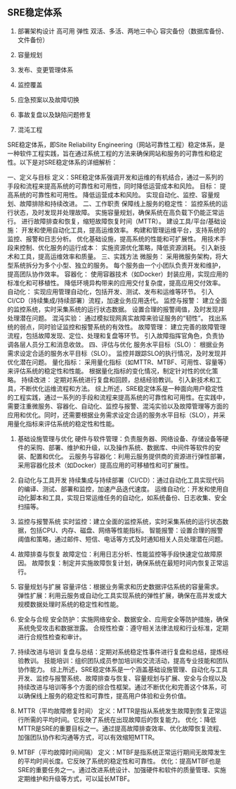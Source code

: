 ##  SRE稳定体系

1. 部署架构设计
   高可用
   弹性
   双活、多活、两地三中心
   容灾备份（数据库备份、文件备份）

2. 容量规划
3. 发布、变更管理体系
4. 监控覆盖
5. 应急预案以及故障切换
6. 事故复盘以及缺陷问题修复
7. 混沌工程
   



SRE稳定体系，即Site Reliability Engineering（网站可靠性工程）稳定体系，是一种软件工程实践，旨在通过系统工程的方法来确保网站和服务的可靠性和稳定性。以下是对SRE稳定体系的详细解析：

一、定义与目标
定义：SRE稳定体系强调开发和运维的有机结合，通过一系列的手段和流程来提高系统的可靠性和可用性，同时降低运营成本和风险。
目标：
提高系统的可靠性和可用性。
降低运营成本和风险。
实现自动化、监控、容量规划、故障排除和持续改进。
二、工作职责
保障线上服务的稳定性：
监控系统的运行状态，及时发现并处理故障。
实施容量规划，确保系统在高负载下仍能正常运行。
进行故障排查和恢复，缩短故障恢复时间（MTTR）。
建设工具/平台/基础设施：
开发和使用自动化工具，提高运维效率。
构建和管理运维平台，支持系统的监控、报警和日志分析。
优化基础设施，提高系统的性能和可扩展性。
用技术手段来控制、优化服务的运行成本：
实施资源优化策略，降低资源消耗。
引入新技术和工具，提高运维效率和质量。
三、实践方法
微服务：
采用微服务架构，将大型系统拆分为多个小型、独立的服务。
每个服务由一个小团队负责开发和维护，提高团队协作效率。
容器化：
使用容器技术（如Docker）封装应用，实现应用的标准化和可移植性。
降低环境异构带来的应用交付复杂度，提高应用交付效率。
自动化：
实现应用管理自动化，包括开发、测试、发布和运维等环节。
引入CI/CD（持续集成/持续部署）流程，加速业务应用迭代。
监控与报警：
建立全面的监控系统，实时采集系统的运行状态数据。
设置合理的报警阈值，及时发现并处理潜在问题。
混沌实验：
通过模拟现网真实故障来验证服务的“韧性”。
找出系统的弱点，同时验证监控和报警系统的有效性。
故障管理：
建立完善的故障管理流程，包括故障发现、定位、处理和复盘等环节。
引入故障指挥官角色，负责协调各层人员分工和消息收敛。
四、评估与优化
服务水平目标（SLO）：
根据业务需求设定合适的服务水平目标（SLO）。
监控并跟踪SLO的执行情况，及时发现并优化潜在问题。
量化指标：
采用量化指标（如MTTR、MTBF、可用性、容量等）来评估系统的稳定性和性能。
根据量化指标的变化情况，制定针对性的优化策略。
持续改进：
定期对系统进行复盘和回顾，总结经验教训。
引入新技术和工具，不断优化运维流程和方法。
综上所述，SRE稳定体系是一种面向用户稳定性的工程实践，通过一系列的手段和流程来提高系统的可靠性和可用性。在实践中，需要注重微服务、容器化、自动化、监控与报警、混沌实验以及故障管理等方面的应用和优化。同时，还需要根据业务需求设定合适的服务水平目标（SLO），并采用量化指标来评估系统的稳定性和性能。


1. 基础设施管理与优化
硬件与软件管理：负责服务器、网络设备、存储设备等硬件的采购、部署、维护和升级，以及操作系统、数据库、中间件等软件的安装、配置和优化。
云服务与容器化：利用云服务提供商的资源进行弹性部署，采用容器化技术（如Docker）提高应用的可移植性和可扩展性。
2. 自动化与工具开发
持续集成与持续部署（CI/CD）：通过自动化工具实现代码的编译、测试、部署和监控，加速产品迭代速度。
运维自动化：开发和使用自动化脚本和工具，实现日常运维任务的自动化，如系统备份、日志收集、安全扫描等。
3. 监控与报警系统
实时监控：建立全面的监控系统，实时采集系统的运行状态数据，包括CPU、内存、磁盘、网络等性能指标。
智能报警：设置合理的报警阈值和策略，通过邮件、短信、电话等方式及时通知相关人员处理潜在问题。
4. 故障排查与恢复
故障定位：利用日志分析、性能监控等手段快速定位故障原因。
故障恢复：制定并实施故障恢复计划，确保系统在最短时间内恢复正常运行。
5. 容量规划与扩展
容量评估：根据业务需求和历史数据评估系统的容量需求。
弹性扩展：利用云服务或自动化工具实现系统的弹性扩展，确保在高并发或大规模数据处理时系统的稳定性和性能。
6. 安全与合规
安全防护：实施网络安全、数据安全、应用安全等防护措施，确保系统免受攻击和数据泄露。
合规性检查：遵守相关法律法规和行业标准，定期进行合规性检查和审计。
7. 持续改进与培训
复盘与总结：定期对系统稳定性事件进行复盘和总结，提炼经验教训。
技能培训：组织团队成员参加培训和交流活动，提高专业技能和团队协作能力。
综上所述，SRE稳定体系是一个涵盖基础设施管理、自动化与工具开发、监控与报警系统、故障排查与恢复、容量规划与扩展、安全与合规以及持续改进与培训等多个方面的综合性框架。通过不断优化和完善这个体系，可以确保线上服务的稳定性和可靠性，提高用户体验和业务价值。


1. MTTR（平均故障修复时间）
定义：MTTR是指从系统发生故障到恢复正常运行所需的平均时间。它反映了系统在出现故障后的恢复能力。
优化：降低MTTR是SRE的重要目标之一。通过提高故障排查效率、优化故障恢复流程、加强团队协作和沟通等方式，可以有效缩短MTTR。
2. MTBF（平均故障时间间隔）
定义：MTBF是指系统正常运行期间无故障发生的平均时间长度。它反映了系统的稳定性和可靠性。
优化：提高MTBF也是SRE的重要任务之一。通过改进系统设计、加强硬件和软件的质量管理、实施定期维护和升级等方式，可以延长MTBF。

